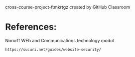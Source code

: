 
cross-course-project-ftmkrtgz created by GitHub Classroom

# References: 

Nororff WEb and Communications technology modul
 
`https://sucuri.net/guides/website-security/`
